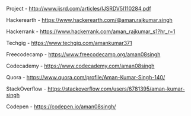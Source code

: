 Project - http://www.ijsrd.com/articles/IJSRDV5I110284.pdf

Hackerearth - https://www.hackerearth.com/@aman.rajkumar.singh

Hackerrank - https://www.hackerrank.com/aman_rajkumar_s1?hr_r=1

Techgig - https://www.techgig.com/amankumar371

Freecodecamp - https://www.freecodecamp.org/aman08singh

Codecademy - https://www.codecademy.com/aman08singh

Quora - https://www.quora.com/profile/Aman-Kumar-Singh-140/

StackOverflow - https://stackoverflow.com/users/6781395/aman-kumar-singh

Codepen - https://codepen.io/aman08singh/
